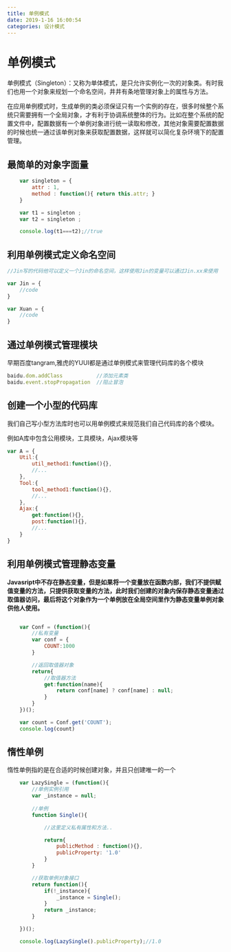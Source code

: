 ```yaml
---
title: 单例模式
date: 2019-1-16 16:00:54
categories: 设计模式
---
```


# 单例模式

单例模式（Singleton）：又称为单体模式，是只允许实例化一次的对象类。有时我们也用一个对象来规划一个命名空间，井井有条地管理对象上的属性与方法。

在应用单例模式时，生成单例的类必须保证只有一个实例的存在，很多时候整个系统只需要拥有一个全局对象，才有利于协调系统整体的行为。比如在整个系统的配置文件中，配置数据有一个单例对象进行统一读取和修改，其他对象需要配置数据的时候也统一通过该单例对象来获取配置数据，这样就可以简化复杂环境下的配置管理。 

<!--more-->

## 最简单的对象字面量

```js
	var singleton = {
        attr : 1,
        method : function(){ return this.attr; }
    }

	var t1 = singleton ;
	var t2 = singleton ;

	console.log(t1===t2);//true
```

## 利用单例模式定义命名空间

```js
//Jin写的代码他可以定义一个Jin的命名空间，这样使用Jin的变量可以通过Jin.xx来使用

var Jin = {
    //code
}

var Xuan = {
    //code
}
```

## 通过单例模式管理模块

早期百度tangram,雅虎的YUUI都是通过单例模式来管理代码库的各个模块

```js
baidu.dom.addClass           //添加元素类
baidu.event.stopPropagation  //阻止冒泡
```

## 创建一个小型的代码库

我们自己写小型方法库时也可以用单例模式来规范我们自己代码库的各个模块。

例如A库中包含公用模块，工具模块，Ajax模块等

```js
var A = {
    Util:{
        util_method1:function(){},
        //...
    },
    Tool:{
        tool_method1:function(){},
        //...
    },
    Ajax:{
        get:function(){},
        post:function(){},
        //...
    }
}
```

## 利用单例模式管理静态变量

**Javasript中不存在静态变量，但是如果将一个变量放在函数内部，我们不提供赋值变量的方法，只提供获取变量的方法，此时我们创建的对象内保存静态变量通过取值器访问，最后将这个对象作为一个单例放在全局空间里作为静态变量单例对象供他人使用。**

```js

	var Conf = (function(){
		//私有变量
		var conf = {
			COUNT:1000
		}

		//返回取值器对象
		return{
			//取值器方法
			get:function(name){
				return conf[name] ? conf[name] : null;
			}
		}
	})();

	var count = Conf.get('COUNT');
	console.log(count)
```

## 惰性单例

惰性单例指的是在合适的时候创建对象，并且只创建唯一的一个 

```js
	var LazySingle = (function(){
		//单例实例引用
		var _instance = null;
		
		//单例
		function Single(){

			//这里定义私有属性和方法..

			return{
				publicMethod : function(){},
				publicProperty: '1.0'
			}
		}

		//获取单例对象接口
		return function(){
			if(!_instance){
				_instance = Single();
			}
			return _instance;
		}

	})();

	console.log(LazySingle().publicProperty);//1.0
```

